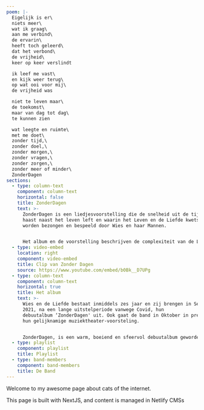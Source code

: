 ```yaml
---
poem: |-
  Eigelijk is er\
  niets meer\
  wat ik graag\
  aan me verbind\
  de ervarin\
  heeft toch geleerd\
  dat het verbond\
  de vrijheid\
  keer op keer verslindt

  ik leef me vast\
  en kijk weer terug\
  op wat ooi voor mij\
  de vrijheid was

  niet te leven maar\
  de toekomst\
  maar van dag tot dag\
  te kunnen zien

  wat leegte en ruimte\
  met me doet\
  zonder tijd,\
  zonder doel,\
  zonder morgen,\
  zonder vragen,\
  zonder zorgen,\
  zonder meer of minder\
  ZonderDagen
sections:
  - type: column-text
    component: column-text
    horizontal: false
    title: ZonderDagen
    text: >-
      ZonderDagen is een liedjesvoorstelling die de snelheid uit de tijd haalt,
      haast naast het leven left en waarin het Leven en de Liefde kwetsbaar
      worden bezongen en bespeeld door Wies en haar Mannen.


      Het album en de voorstelling beschrijven de complexiteit van de Liefde door de ogen van een levenslustige dertiger in een wereld waarbij haar eigen ontdekkingstocht soms taboedoorbrekend blijkt.
  - type: video-embed
    location: right
    component: video-embed
    title: Clip van Zonder Dagen
    source: https://www.youtube.com/embed/b0Bk__D7UPg
  - type: column-text
    component: column-text
    horizontal: true
    title: Het album
    text: >-
      Wies en de Liefde bestaat inmiddels zes jaar en zij brengen in September
      2021, na een lange uitstelperiode vanwege Covid, hun
      debuutalbum ‘ZonderDagen' uit. Ook gaat de band in Oktober in première met
      hun gelijknamige muziektheater-voorsteling.


      ZonderDagen, is een warm, boeiend en sfeervol debuutalbum geworden, dat luistert als een muzikale roadtrip en veel aandacht voor het woord bevat. Een verzameling afwisselende nummers, vol verrassende muzikale wendingen, die slim en tegelijk speels in elkaar zitten.
  - type: playlist
    component: playlist
    title: Playlist
  - type: band-members
    component: band-members
    title: De Band
---
```


Welcome to my awesome page about cats of the internet.

This page is built with NextJS, and content is managed in Netlify CMSs

